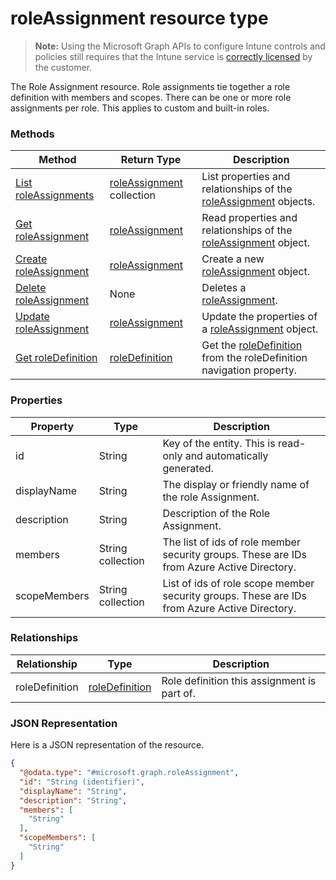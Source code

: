 ﻿# roleAssignment resource type> **Note:** Using the Microsoft Graph APIs to configure Intune controls and policies still requires that the Intune service is [correctly licensed](https://www.microsoft.com/en-us/cloud-platform/microsoft-intune-pricing) by the customer.

The Role Assignment resource. Role assignments tie together a role definition with members and scopes. There can be one or more role assignments per role. This applies to custom and built-in roles.
### Methods
|Method|Return Type|Description|
|---|---|---|
|[List roleAssignments](../api/intune_rbac_roleassignment_list.md)|[roleAssignment](../resources/intune_rbac_roleassignment.md) collection|List properties and relationships of the [roleAssignment](../resources/intune_rbac_roleassignment.md) objects.|
|[Get roleAssignment](../api/intune_rbac_roleassignment_get.md)|[roleAssignment](../resources/intune_rbac_roleassignment.md)|Read properties and relationships of the [roleAssignment](../resources/intune_rbac_roleassignment.md) object.|
|[Create roleAssignment](../api/intune_rbac_roleassignment_create.md)|[roleAssignment](../resources/intune_rbac_roleassignment.md)|Create a new [roleAssignment](../resources/intune_rbac_roleassignment.md) object.|
|[Delete roleAssignment](../api/intune_rbac_roleassignment_delete.md)|None|Deletes a [roleAssignment](../resources/intune_rbac_roleassignment.md).|
|[Update roleAssignment](../api/intune_rbac_roleassignment_update.md)|[roleAssignment](../resources/intune_rbac_roleassignment.md)|Update the properties of a [roleAssignment](../resources/intune_rbac_roleassignment.md) object.|
|[Get roleDefinition](../api/intune_rbac_roleassignment_get_roledefinition.md)|[roleDefinition](../resources/intune_rbac_roledefinition.md)|Get the [roleDefinition](../resources/intune_rbac_roledefinition.md) from the roleDefinition navigation property.|

### Properties
|Property|Type|Description|
|---|---|---|
|id|String|Key of the entity. This is read-only and automatically generated.|
|displayName|String|The display or friendly name of the role Assignment.|
|description|String|Description of the Role Assignment.|
|members|String collection|The list of ids of role member security groups. These are IDs from Azure Active Directory.|
|scopeMembers|String collection|List of ids of role scope member security groups.  These are IDs from Azure Active Directory.|

### Relationships
|Relationship|Type|Description|
|---|---|---|
|roleDefinition|[roleDefinition](../resources/intune_rbac_roledefinition.md)|Role definition this assignment is part of.|

### JSON Representation
Here is a JSON representation of the resource.
<!-- {
  "blockType": "resource",
  "keyProperty": "id",
  "@odata.type": "microsoft.graph.roleAssignment"
}
-->
```json
{
  "@odata.type": "#microsoft.graph.roleAssignment",
  "id": "String (identifier)",
  "displayName": "String",
  "description": "String",
  "members": [
    "String"
  ],
  "scopeMembers": [
    "String"
  ]
}
```



